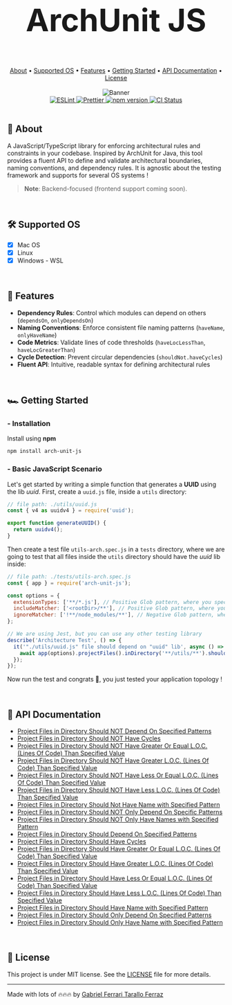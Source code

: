 <div align="center">
  <h1 style="font-size:4.5rem;"> ArchUnit JS</h1>
</div>

<br/>

<div align="center">
  <a href="#page_facing_up-about">About</a> •
  <a href="#hammer_and_wrench-supported-os">Supported OS</a> • 
  <a href="#ledger-features">Features</a> •
  <a href="#racing_car-getting-started">Getting Started</a> •
  <a href="#notebook-api-documentation">API Documentation</a> •
  <a href="#memo-license">License</a>
</div>

<br/>

<div align="center">
  <img src="https://github.com/gftf2011/clean-node-todolist/blob/main/.github/images/background.png" alt="Banner" style="max-width: 100%; height: auto;" />
</div>

<div align="center">
  <a href="https://eslint.org/">
    <img src="https://img.shields.io/badge/ESLint-configured-blue?logo=eslint" alt="ESLint" />
  </a>
  <a href="https://prettier.io/">
    <img src="https://img.shields.io/badge/Prettier-configured-ff69b4?logo=prettier" alt="Prettier" />
  </a>
  <a href="https://www.npmjs.com/package/arch-unit-js">
    <img src="https://img.shields.io/npm/v/arch-unit-js.svg" alt="npm version" />
  </a>
  <a href="https://github.com/gftf2011/arch-unit-js/actions/workflows/test.yml">
    <img src="https://github.com/gftf2011/arch-unit-js/actions/workflows/test.yml/badge.svg?branch=main" alt="CI Status" />
  </a>
</div>

<br/>

## :page_facing_up: About

A JavaScript/TypeScript library for enforcing architectural rules and constraints in your codebase. Inspired by ArchUnit for Java, this tool provides a fluent API to define and validate architectural boundaries, naming conventions, and dependency rules. It is agnostic about the testing framework and supports for several OS systems !

> **Note**: Backend-focused (frontend support coming soon).

<br/>

## :hammer_and_wrench: Supported OS

- [x] Mac OS
- [x] Linux
- [x] Windows - WSL

<br/>

## :ledger: Features

- **Dependency Rules**: Control which modules can depend on others (`dependsOn`, `onlyDependsOn`)
- **Naming Conventions**: Enforce consistent file naming patterns (`haveName`, `onlyHaveName`)
- **Code Metrics**: Validate lines of code thresholds (`haveLocLessThan`, `haveLocGreaterThan`)
- **Cycle Detection**: Prevent circular dependencies (`shouldNot.haveCycles`)
- **Fluent API**: Intuitive, readable syntax for defining architectural rules

<br/>

## :racing_car: Getting Started

### - Installation

Install using **npm**

```bash
npm install arch-unit-js
```

### - Basic JavaScript Scenario

Let's get started by writing a simple function that generates a **UUID** using the lib _uuid_. First, create a `uuid.js` file, inside a `utils` directory:

```javascript
// file path: ./utils/uuid.js
const { v4 as uuidv4 } = require('uuid');

export function generateUUID() {
  return uuidv4();
}
```

Then create a test file `utils-arch.spec.js` in a `tests` directory, where we are going to test that all files inside the `utils` directory should have the _uuid_ lib inside:

```javascript
// file path: ./tests/utils-arch.spec.js
const { app } = require('arch-unit-js');

const options = {
  extensionTypes: ['**/*.js'], // Positive Glob pattern, where you specify all extension types your application has
  includeMatcher: ['<rootDir>/**'], // Positive Glob pattern, where you specify all files and directories based on the project <rootDir>
  ignoreMatcher: ['!**/node_modules/**'], // Negative Glob pattern, where you specify all files and directories you do NOT want to check
};

// We are using Jest, but you can use any other testing library
describe('Architecture Test', () => {
  it('"./utils/uuid.js" file should depend on "uuid" lib', async () => {
    await app(options).projectFiles().inDirectory('**/utils/**').should().dependsOn('uuid').check(); // No need to expect, if the dependency is not found it throws an error
  });
});
```

Now run the test and congrats 🥳, you just tested your application topology !

<br/>

## :notebook: API Documentation

- [Project Files in Directory Should NOT Depend On Specified Patterns](https://github.com/gftf2011/arch-unit-js/blob/main/business/projectFiles_inDirectory_shouldNot_dependsOn_check.md)
- [Project Files in Directory Should NOT Have Cycles](https://github.com/gftf2011/arch-unit-js/blob/main/business/projectFiles_inDirectory_shouldNot_haveCycles_check.md)
- [Project Files in Directory Should NOT Have Greater Or Equal L.O.C. (Lines Of Code) Than Specified Value](https://github.com/gftf2011/arch-unit-js/blob/main/business/projectFiles_inDirectory_shouldNot_haveLocGreaterOrEqualThan_check.md)
- [Project Files in Directory Should NOT Have Greater L.O.C. (Lines Of Code) Than Specified Value](https://github.com/gftf2011/arch-unit-js/blob/main/business/projectFiles_inDirectory_shouldNot_haveLocGreaterThan_check.md)
- [Project Files in Directory Should NOT Have Less Or Equal L.O.C. (Lines Of Code) Than Specified Value](https://github.com/gftf2011/arch-unit-js/blob/main/business/projectFiles_inDirectory_shouldNot_haveLocLessOrEqualThan_check.md)
- [Project Files in Directory Should NOT Have Less L.O.C. (Lines Of Code) Than Specified Value](https://github.com/gftf2011/arch-unit-js/blob/main/business/projectFiles_inDirectory_shouldNot_haveLocLessThan_check.md)
- [Project Files in Directory Should Not Have Name with Specified Pattern](https://github.com/gftf2011/arch-unit-js/blob/main/business/projectFiles_inDirectory_shouldNot_haveName_check.md)
- [Project Files in Directory Should NOT Only Depend On Specific Patterns](https://github.com/gftf2011/arch-unit-js/blob/main/business/projectFiles_inDirectory_shouldNot_onlyDependsOn_check.md)
- [Project Files in Directory Should NOT Only Have Names with Specified Pattern](https://github.com/gftf2011/arch-unit-js/blob/main/business/projectFiles_inDirectory_shouldNot_onlyHaveName_check.md)
- [Project Files in Directory Should Depend On Specified Patterns](https://github.com/gftf2011/arch-unit-js/blob/main/business/projectFiles_inDirectory_should_dependsOn_check.md)
- [Project Files in Directory Should Have Cycles](https://github.com/gftf2011/arch-unit-js/blob/main/business/projectFiles_inDirectory_should_haveCycles_check.md)
- [Project Files in Directory Should Have Greater Or Equal L.O.C. (Lines Of Code) Than Specified Value](https://github.com/gftf2011/arch-unit-js/blob/main/business/projectFiles_inDirectory_should_haveLocGreaterOrEqualThan_check.md)
- [Project Files in Directory Should Have Greater L.O.C. (Lines Of Code) Than Specified Value](https://github.com/gftf2011/arch-unit-js/blob/main/business/projectFiles_inDirectory_should_haveLocGreaterThan_check.md)
- [Project Files in Directory Should Have Less Or Equal L.O.C. (Lines Of Code) Than Specified Value](https://github.com/gftf2011/arch-unit-js/blob/main/business/projectFiles_inDirectory_should_haveLocLessOrEqualThan_check.md)
- [Project Files in Directory Should Have Less L.O.C. (Lines Of Code) Than Specified Value](https://github.com/gftf2011/arch-unit-js/blob/main/business/projectFiles_inDirectory_should_haveLocLessThan_check.md)
- [Project Files in Directory Should Have Name with Specified Pattern](https://github.com/gftf2011/arch-unit-js/blob/main/business/projectFiles_inDirectory_should_haveName_check.md)
- [Project Files in Directory Should Only Depend On Specified Patterns](https://github.com/gftf2011/arch-unit-js/blob/main/business/projectFiles_inDirectory_should_onlyDependsOn_check.md)
- [Project Files in Directory Should Only Have Name with Specified Pattern](https://github.com/gftf2011/arch-unit-js/blob/main/business/projectFiles_inDirectory_should_onlyHaveName_check.md)

<br/>

## :memo: License

This project is under MIT license. See the [LICENSE](https://github.com/gftf2011/arch-unit-js/blob/main/LICENSE) file for more details.

---

Made with lots of 🔥🔥🔥 by [Gabriel Ferrari Tarallo Ferraz](https://www.linkedin.com/in/gabriel-ferrari-tarallo-ferraz/)
